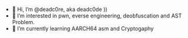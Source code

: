 - 👋 Hi, I’m @deadc0re, aka deadc0de ))
- 👀 I’m interested in pwn, everse engineering, deobfuscation and AST Problem.
- 🌱 I’m currently learning AARCH64 asm and Cryptogaphy 

<!---
deadc0re/deadc0re is a ✨ special ✨ repository because its `README.md` (this file) appears on your GitHub profile.
You can click the Preview link to take a look at your changes.
--->

